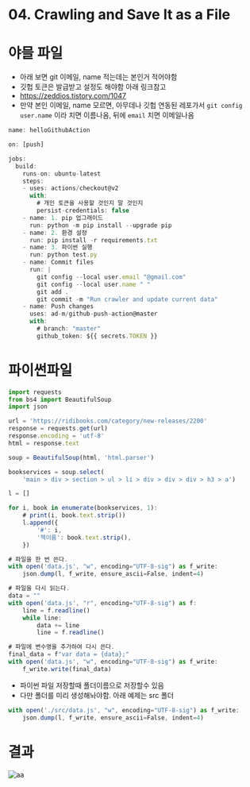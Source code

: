 # 04. Crawling and Save It as a File
# 야믈 파일
- 아래 보면 git 이메일, name 적는데는 본인거 적어야함
- 깃헙 토큰은 발급받고 설정도 해야함 아래 링크참고
- https://zeddios.tistory.com/1047
- 만약 본인 이메일, name 모르면, 아무데나 깃헙 연동된 레포가서 ```git config user.name``` 이라 치면 이름나옴, 뒤에 ```email``` 치면 이메일나옴

```js
name: helloGithubAction

on: [push]

jobs:
  build:
    runs-on: ubuntu-latest
    steps:
    - uses: actions/checkout@v2
      with:
        # 개인 토큰을 사용할 것인지 말 것인지
        persist-credentials: false 
    - name: 1. pip 업그래이드
      run: python -m pip install --upgrade pip
    - name: 2. 환경 설정
      run: pip install -r requirements.txt
    - name: 3. 파이썬 실행
      run: python test.py
    - name: Commit files
      run: |
        git config --local user.email "@gmail.com"
        git config --local user.name " "
        git add .
        git commit -m "Run crawler and update current data"
    - name: Push changes
      uses: ad-m/github-push-action@master
      with:
        # branch: "master"
        github_token: ${{ secrets.TOKEN }}
```

# 파이썬파일
```js
import requests
from bs4 import BeautifulSoup
import json

url = 'https://ridibooks.com/category/new-releases/2200'
response = requests.get(url)
response.encoding = 'utf-8'
html = response.text

soup = BeautifulSoup(html, 'html.parser')

bookservices = soup.select(
    'main > div > section > ul > li > div > div > div > h3 > a')

l = []

for i, book in enumerate(bookservices, 1):
    # print(i, book.text.strip())
    l.append({
        '#': i,
        '책이름': book.text.strip(),
    })

# 파일을 한 번 쓴다.
with open('data.js', "w", encoding="UTF-8-sig") as f_write:
    json.dump(l, f_write, ensure_ascii=False, indent=4)

# 파일을 다시 읽는다.
data = ""
with open('data.js', "r", encoding="UTF-8-sig") as f:
    line = f.readline()
    while line:
        data += line
        line = f.readline()

# 파일에 변수명을 추가하여 다시 쓴다.
final_data = f"var data = {data};"
with open('data.js', "w", encoding="UTF-8-sig") as f_write:
    f_write.write(final_data)
```

- 파이썬 파일 저장할때 폴더이름으로 저장할수 있음
- 다만 폴더를 미리 생성해놔야함. 아래 예제는 src 폴더
```js
with open('./src/data.js', "w", encoding="UTF-8-sig") as f_write:
    json.dump(l, f_write, ensure_ascii=False, indent=4)
```

# 결과
![aa](https://user-images.githubusercontent.com/59503331/211112336-77c7f01d-f413-4647-9d2a-d398dbb76afa.PNG)
